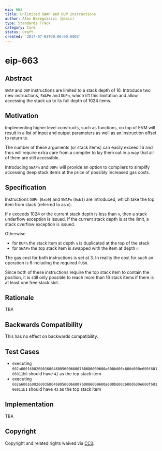 ```yaml
---
eip: 663
title: Unlimited SWAP and DUP instructions
author: Alex Beregszaszi (@axic)
type: Standards Track
category: Core
status: Draft
created: '2017-07-03T00:00:00.000Z'
---
```


# eip-663

## Abstract

`SWAP` and `DUP` instructions are limited to a stack depth of 16. Introduce two new instructions, `SWAPn` and `DUPn`, which lift this limitation and allow accessing the stack up to its full depth of 1024 items.

## Motivation

Implementing higher level constructs, such as functions, on top of EVM will result in a list of input and output parameters as well as an instruction offset to return to.

The number of these arguments \(or stack items\) can easily exceed 16 and thus will require extra care from a compiler to lay them out in a way that all of them are still accessible.

Introducing `SWAPn` and `DUPn` will provide an option to compilers to simplify accessing deep stack items at the price of possibly increased gas costs.

## Specification

Instructions `DUPn` \(`0xb0`\) and `SWAPn` \(`0xb1`\) are introduced, which take the top item from stack \(referred to as `n`\).

If `n` exceeds 1024 or the current stack depth is less than `n`, then a stack underflow exception is issued. If the current stack depth is at the limit, a stack overflow exception is issued.

Otherwise

* for `DUPn` the stack item at depth `n` is duplicated at the top of the stack
* for `SWAPn` the top stack item is swapped with the item at depth `n`

The gas cost for both instructions is set at 3. In reality the cost for such an operation is 6 including the required `PUSH`.

Since both of these instructions require the top stack item to contain the position, it is still only possible to reach more than 16 stack items if there is at least one free stack slot.

## Rationale

TBA

## Backwards Compatibility

This has no effect on backwards compatibility.

## Test Cases

* executing `602a600160026003600460056006600760086009600a600b600c600d600e600f60106011b0` should have `42` as the top stack item
* executing `602a600160026003600460056006600760086009600a600b600c600d600e600f60106011b1` should have `42` as the top stack item

## Implementation

TBA

## Copyright

Copyright and related rights waived via [CC0](https://creativecommons.org/publicdomain/zero/1.0/).

